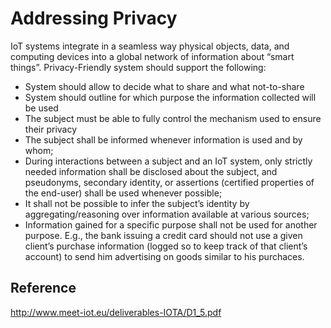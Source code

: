 # Addressing Privacy
IoT systems integrate in a seamless way physical objects, data, and computing devices into a global network of information about “smart things”. Privacy-Friendly system should support the following:
* System should allow to decide what to share and what not-to-share
* System should outline for which purpose the information collected will be used
* The subject must be able to fully control the mechanism used to ensure
their privacy
* The subject shall be informed whenever information is used and by
whom;
* During interactions between a subject and an IoT system, only strictly
needed information shall be disclosed about the subject, and
pseudonyms, secondary identity, or assertions (certified properties of the end-user) shall be used whenever possible;
* It shall not be possible to infer the subject’s identity by
aggregating/reasoning over information available at various sources;
* Information gained for a specific purpose shall not be used for another
purpose. E.g., the bank issuing a credit card should not use a given
client’s purchase information (logged so to keep track of that client’s
account) to send him advertising on goods similar to his purchaces.

## Reference
http://www.meet-iot.eu/deliverables-IOTA/D1_5.pdf